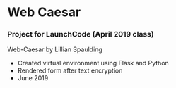 # Web Caesar
### Project for LaunchCode (April 2019 class)
Web-Caesar by Lillian Spaulding
- Created virtual environment using Flask and Python
- Rendered form after text encryption
- June 2019
